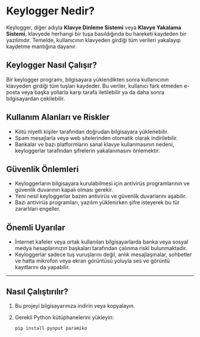 # Keylogger Nedir?

Keylogger, diğer adıyla **Klavye Dinleme Sistemi** veya **Klavye Yakalama Sistemi**, klavyede herhangi bir tuşa basıldığında bu hareketi kaydeden bir yazılımdır. Temelde, kullanıcının klavyeden girdiği tüm verileri yakalayıp kaydetme mantığına dayanır.

## Keylogger Nasıl Çalışır?

Bir keylogger programı, bilgisayara yüklendikten sonra kullanıcının klavyeden girdiği tüm tuşları kaydeder. Bu veriler, kullanıcı fark etmeden e-posta veya başka yollarla karşı tarafa iletilebilir ya da daha sonra bilgisayardan çekilebilir.

## Kullanım Alanları ve Riskler

- Kötü niyetli kişiler tarafından doğrudan bilgisayara yüklenebilir.
- Spam mesajlarla veya web sitelerinden otomatik olarak indirilebilir.
- Bankalar ve bazı platformların sanal klavye kullanmasının nedeni, keyloggerlar tarafından şifrelerin yakalanmasını önlemektir.

## Güvenlik Önlemleri

- Keyloggerların bilgisayara kurulabilmesi için antivirüs programlarının ve güvenlik duvarının kapalı olması gerekir.
- Yeni nesil keyloggerlar bazen antivirüs ve güvenlik duvarlarını aşabilir.
- Bazı antivirüs programları, yazılım yüklenirken şifre isteyerek bu tür zararlıları engeller.

## Önemli Uyarılar

- İnternet kafeler veya ortak kullanılan bilgisayarlarda banka veya sosyal medya hesaplarınızın başkaları tarafından çalınma riski bulunmaktadır.
- Keyloggerlar sadece tuş vuruşlarını değil, anlık mesajlaşmalar, sohbetler ve hatta mikrofon veya ekran görüntüsü yoluyla ses ve görüntü kayıtlarını da yapabilir.

---

## Nasıl Çalıştırılır?

1. Bu projeyi bilgisayarınıza indirin veya kopyalayın.

2. Gerekli Python kütüphanelerini yükleyin:
   ```bash
   pip install pynput paramiko
